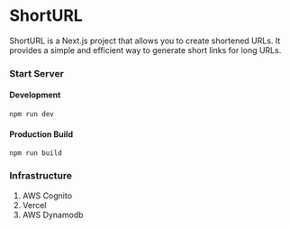 # ShortURL

ShortURL is a Next.js project that allows you to create shortened URLs. It provides a simple and efficient way to generate short links for long URLs.

### Start Server

#### Development

```
npm run dev
```

#### Production Build

```
npm run build
```

### Infrastructure

1. AWS Cognito
2. Vercel
3. AWS Dynamodb
